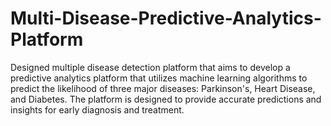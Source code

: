# Multi-Disease-Predictive-Analytics-Platform
Designed multiple disease detection platform that aims to develop a predictive analytics platform that utilizes machine learning algorithms to predict the likelihood of three major diseases: Parkinson's, Heart Disease, and Diabetes. The platform is designed to provide accurate predictions and insights for early diagnosis and treatment.
